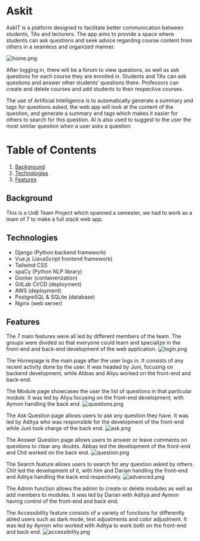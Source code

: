# Askit
AskIT is a platform designed to facilitate better communication between students, TAs and lecturers. The app aims to provide a space where students can ask questions and seek advice regarding course content from others in a seamless and organized manner. 

![home.png](https://github.com/chit-uob/askit-forum-webapp-team-project/raw/main/demo/img/home.png)

After logging in, there will be a forum to view questions, as well as ask questions for each course they are enrolled in. Students and TAs can ask questions and answer other students’ questions there. Professors can create and delete courses and add students to their respective courses. 

The use of Artificial Intelligence is to automatically generate a summary and tags for questions asked, the web app will look at the content of the question, and generate a summary and tags which makes it easier for others to search for this question. AI is also used to suggest to the user the most similar question when a user asks a question.

# Table of Contents
1. [Background](#background)
2. [Technologies](#technologies)
3. [Features](#features)


## Background
This is a UoB Team Project which spanned a semester, we had to work as a team of 7 to make a full stack web app. 

## Technologies
* Django (Python backend framework)
* Vue.js (JavaScript frontend framework)
* Tailwind CSS
* spaCy (Python NLP library)
* Docker (containerization)
* GitLab CI/CD (deployment)
* AWS (deployment)
* PostgreSQL & SQLite (database)
* Nginx (web server)

## Features
The 7 main features were all led by different members of the team. The groups were divided so that everyone could learn and specialize in the front-end and back-end development of the web application.
![login.png](https://github.com/chit-uob/askit-forum-webapp-team-project/raw/main/demo/img/login.png)

The Homepage is the main page after the user logs in. It consists of any recent activity done by the user. It was headed by Juni, focusing on backend development, while Abbas and Aliyu worked on the front-end and back-end. 

The Module page showcases the user the list of questions in that particular module. It was led by Aliyu focusing on the front-end development, with Aymon handling the back end.
![questions.png](https://github.com/chit-uob/askit-forum-webapp-team-project/raw/main/demo/img/questions.png)

The Ask Question page allows users to ask any question they have. It was led by Aditya who was responsible for the development of the front-end while Juni took charge of the back end.
![ask.png](https://github.com/chit-uob/askit-forum-webapp-team-project/raw/main/demo/img/ask.png)

The Answer Question page allows users to answer or leave comments on questions to clear any doubts. Abbas led the development of the front-end and Chit worked on the back end.
![question.png](https://github.com/chit-uob/askit-forum-webapp-team-project/raw/main/demo/img/question.png)

The Search feature allows users to search for any question asked by others. Chit led the development of it, with him and Darian handling the front-end and Aditya handling the back end respectively.
![advanced.png](https://github.com/chit-uob/askit-forum-webapp-team-project/raw/main/demo/img/advanced.png)

The Admin function allows the admin to create or delete modules as well as add members to modules. It was led by Darian with Aditya and Aymon having control of the front-end and back end. 

The Accessibility feature consists of a variety of functions for differently abled users such as dark mode, text adjustments and color adjustment. It was led by Aymon who worked with Aditya to work both on the front-end and back end.
![accessibility.png](https://github.com/chit-uob/askit-forum-webapp-team-project/raw/main/demo/img/accessibility.png)
